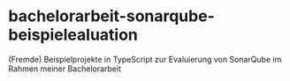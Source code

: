 # bachelorarbeit-sonarqube-beispielealuation
(Fremde) Beispielprojekte in TypeScript zur Evaluierung von SonarQube im Rahmen meiner Bachelorarbeit
